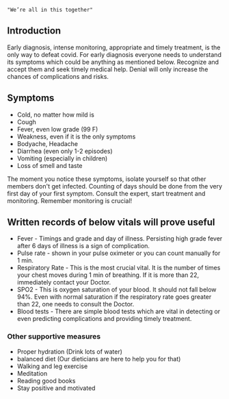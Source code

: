`"We’re all in this together"`

## Introduction

Early diagnosis, intense monitoring, appropriate and timely treatment, is the only way to defeat covid. For early diagnosis everyone needs to understand its symptoms which could be anything as mentioned below. Recognize and accept them and seek timely medical help. Denial will only increase the chances of complications and risks.

## Symptoms

- Cold, no matter how mild is
- Cough
- Fever, even low grade (99 F)
- Weakness, even if it is the only symptoms
- Bodyache, Headache
- Diarrhea (even only 1-2 episodes)
- Vomiting (especially in children)
- Loss of smell and taste

The moment you notice these symptoms, isolate yourself so that other members don't get infected. Counting of days should be done from the very first day of your first symptom. Consult the expert, start treatment and monitoring. Remember monitoring is crucial!

## Written records of below vitals will prove useful

- Fever - Timings and grade and day of illness. Persisting high grade fever after 6 days of illness is a sign of complication.
- Pulse rate - shown in your pulse oximeter or you can count manually for 1 min.
- Respiratory Rate - This is the most crucial vital. It is the number of times your chest moves during 1 min of breathing. If it is more than 22, immediately contact your Doctor.
- SPO2 - This is oxygen saturation of your blood. It should not fall below 94%. Even with normal saturation if the respiratory rate goes greater than 22, one needs to consult the Doctor.
- Blood tests - There are simple blood tests which are vital in detecting or even predicting complications and providing timely treatment.

### Other supportive measures

- Proper hydration (Drink lots of water)
- balanced diet (Our dieticians are here to help you for that)
- Walking and leg exercise
- Meditation
- Reading good books
- Stay positive and motivated
